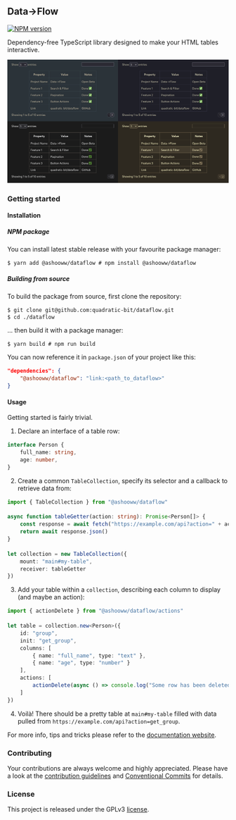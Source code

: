 Data->Flow <br>
---------
[![NPM version](https://img.shields.io/npm/v/@ashooww/dataflow.svg?style=flat)](https://www.npmjs.com/package/@ashooww/dataflow)

Dependency-free TypeScript library designed to make your HTML tables interactive.

<img src=".github/showcase.png" alt="Data->Flow" />

### Getting started

#### Installation

##### NPM package

You can install latest stable release with your favourite package manager:

```console
$ yarn add @ashooww/dataflow # npm install @ashooww/dataflow
```

##### Building from source

To build the package from source, first clone the repository:

```console
$ git clone git@github.com:quadratic-bit/dataflow.git
$ cd ./dataflow
```

... then build it with a package manager:

```console
$ yarn build # npm run build
```

You can now reference it in `package.json` of your project like this:

```json
"dependencies": {
    "@ashooww/dataflow": "link:<path_to_dataflow>"
}
```

#### Usage

Getting started is fairly trivial.

1. Declare an interface of a table row:

```ts
interface Person {
    full_name: string,
    age: number,
}
```

2. Create a common `TableCollection`, specify its selector and a callback to retrieve data from:

```ts
import { TableCollection } from "@ashooww/dataflow"

async function tableGetter(action: string): Promise<Person[]> {
    const response = await fetch("https://example.com/api?action=" + action)
    return await response.json()
}

let collection = new TableCollection({
    mount: "main#my-table",
    receiver: tableGetter
})
```

3. Add your table within a `collection`, describing each column to display (and maybe an action):

```ts
import { actionDelete } from "@ashooww/dataflow/actions"

let table = collection.new<Person>({
    id: "group",
    init: "get_group",
    columns: [
        { name: "full_name", type: "text" },
        { name: "age", type: "number" }
    ],
    actions: [
        actionDelete(async () => console.log("Some row has been deleted"))
    ]
})
```

4. Voilà! There should be a pretty table at `main#my-table`
filled with data pulled from `https://example.com/api?action=get_group`.

For more info, tips and tricks please refer to the
[documentation website](https://quadratic-bit.github.io/dataflow/).

### Contributing

Your contributions are always welcome and highly appreciated.
Please have a look at the [contribution guidelines](.github/CONTRIBUTING.md)
and [Conventional Commits](https://www.conventionalcommits.org/en/v1.0.0/) for details.

### License

This project is released under the GPLv3 [license](LICENSE).

